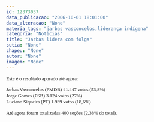 ```yaml
---
id: 12373037
data_publicacao: "2006-10-01 18:01:00"
data_alteracao: "None"
materia_tags: "jarbas vasconcelos,liderança indígena"
categoria: "Notícias"
title: "Jarbas lidera com folga"
sutia: "None"
chapeu: "None"
autor: "None"
imagem: "None"
---
```

<p><FONT size=2><FONT size=2></p>
<p><P><FONT face=Verdana>Este é o resultado apurado até agora:</FONT></P></p>
<p><P><FONT face=Verdana>Jarbas Vasconcelos (PMDB) 41.447 votos (53,8%) <BR>Jorge Gomes (PSB) 3.124 votos (27%)</FONT></FONT><FONT color=#ff0000 size=2><BR></FONT><FONT size=2><FONT face=Verdana>Luciano Siqueira (PT) 1.939 votos (18,6%)</FONT></P></FONT></p>
<p><P><FONT face=Verdana>Até agora foram totalizadas 400 seções (2,38% do total).</FONT></FONT></P> </p>
